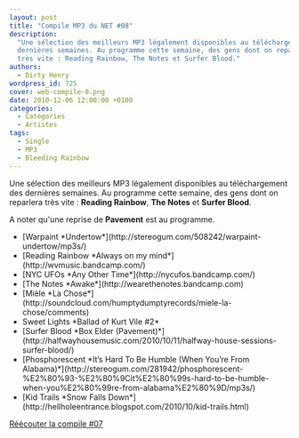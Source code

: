 ```yaml
---
layout: post
title: "Compile MP3 du NET #08"
description:
  "Une sélection des meilleurs MP3 légalement disponibles au téléchargement des
  dernières semaines. Au programme cette semaine, des gens dont on reparlera
  très vite : Reading Rainbow, The Notes et Surfer Blood."
authors:
  - Dirty Henry
wordpress_id: 725
cover: web-compile-8.png
date: 2010-12-06 12:00:00 +0100
categories:
  - Catégories
  - Artistes
tags:
  - Single
  - MP3
  - Bleeding Rainbow
---
```


Une sélection des meilleurs MP3 légalement disponibles au téléchargement des
dernières semaines. Au programme cette semaine, des gens dont on reparlera très
vite : **Reading Rainbow**, **The Notes** et **Surfer Blood**.

A noter qu'une reprise de **Pavement** est au programme.

<ul class="polaroids">
<li><div class=polaroid>[<img447>Warpaint
*Undertow*](http://stereogum.com/508242/warpaint-undertow/mp3s/)</div></li>
<li><div class=polaroid>[<img448>Reading Rainbow
*Always on my mind*](http://wvmusic.bandcamp.com/)</div></li>
<li><div class=polaroid>[<img449>NYC UFOs
*Any Other Time*](http://nycufos.bandcamp.com/)</div></li>
<li><div class=polaroid>[<img450>The Notes
*Awake*](http://wearethenotes.bandcamp.com)</div></li>
<li><div class=polaroid>[<img451>Mièle
*La Chose*](http://soundcloud.com/humptydumptyrecords/miele-la-chose/comments)</div></li>
<li><div class=polaroid><img452>Sweet Lights
*Ballad of Kurt Vile #2*</div></li>
<li><div class=polaroid>[<img453>Surfer Blood
*Box Elder (Pavement)*](http://halfwayhousemusic.com/2010/10/11/halfway-house-sessions-surfer-blood/)</div></li>
<li><div class=polaroid>[<img454>Phosphorescent
*It’s Hard To Be Humble (When You’re From Alabama)*](http://stereogum.com/281942/phosphorescent-%E2%80%93-%E2%80%9Cit%E2%80%99s-hard-to-be-humble-when-you%E2%80%99re-from-alabama%E2%80%9D/mp3s/)</div></li>
<li><div class=polaroid>[<img455>Kid Trails
*Snow Falls Down*](http://hellholeentrance.blogspot.com/2010/10/kid-trails.html)</div></li>
</ul>

[Réécouter la compile #07](719)
